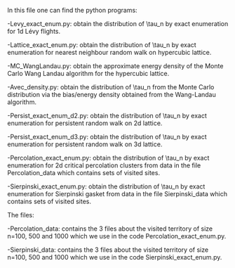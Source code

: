 In this file one can find the python programs:

-Levy_exact_enum.py: obtain the distribution of \tau_n by exact enumeration for 1d Lévy flights.

-Lattice_exact_enum.py: obtain the distribution of \tau_n by exact enumeration for nearest neighbour random walk on hypercubic lattice.

-MC_WangLandau.py: obtain the approximate energy density of the Monte Carlo Wang Landau algorithm for the hypercubic lattice.

-Avec_density.py: obtain the distribution of \tau_n from the Monte Carlo distribution via the bias/energy density obtained from the Wang-Landau algorithm.

-Persist_exact_enum_d2.py: obtain the distribution of \tau_n by exact enumeration for persistent random walk on 2d lattice.

-Persist_exact_enum_d3.py: obtain the distribution of \tau_n by exact enumeration for persistent random walk on 3d lattice.

-Percolation_exact_enum.py: obtain the distribution of \tau_n by exact enumeration for 2d critical percolation clusters from data in the file Percolation_data which contains sets of visited sites.

-Sierpinski_exact_enum.py: obtain the distribution of \tau_n by exact enumeration for Sierpinski gasket from data in the file Sierpinski_data which contains sets of visited sites.

The files:

-Percolation_data: contains the 3 files about the visited territory of size n=100, 500 and 1000 which we use in the code Percolation_exact_enum.py.

-Sierpinski_data: contains the 3 files about the visited territory of size n=100, 500 and 1000 which we use in the code Sierpinski_exact_enum.py.
